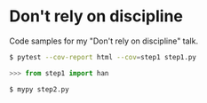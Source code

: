 # Don't rely on discipline

Code samples for my "Don't rely on discipline" talk.

```bash
$ pytest --cov-report html --cov=step1 step1.py
```

```python
>>> from step1 import han
```

```bash
$ mypy step2.py
```
